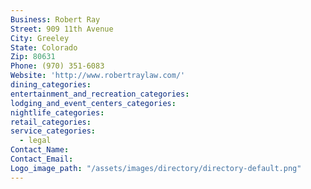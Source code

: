 ```yaml
---
Business: Robert Ray
Street: 909 11th Avenue
City: Greeley
State: Colorado
Zip: 80631
Phone: (970) 351-6083
Website: 'http://www.robertraylaw.com/'
dining_categories:
entertainment_and_recreation_categories:
lodging_and_event_centers_categories:
nightlife_categories:
retail_categories:
service_categories:
  - legal
Contact_Name:
Contact_Email:
Logo_image_path: "/assets/images/directory/directory-default.png"
---
```



